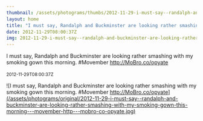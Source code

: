 ```yaml
---
thumbnail: /assets/photograms/thumbs/2012-11-29-i-must-say--randalph-and-buckminster-are-looking-rather-smashing-with-my-smoking-gown-this-morning---movember-http---mobro-co-opyate.jpg
layout: home
title: "I must say, Randalph and Buckminster are looking rather smashing with my smoking gown this morning. #Movember http://MoBro.co/opyate"
date: 2012-11-29T08:00:37Z
img: 2012-11-29-i-must-say--randalph-and-buckminster-are-looking-rather-smashing-with-my-smoking-gown-this-morning---movember-http---mobro-co-opyate.jpg
---
```


I must say, Randalph and Buckminster are looking rather smashing with my smoking gown this morning. #Movember http://MoBro.co/opyate

<small>2012-11-29T08:00:37Z</small>

![I must say, Randalph and Buckminster are looking rather smashing with my smoking gown this morning. #Movember http://MoBro.co/opyate](/assets/photograms/original/2012-11-29-i-must-say--randalph-and-buckminster-are-looking-rather-smashing-with-my-smoking-gown-this-morning---movember-http---mobro-co-opyate.jpg)
